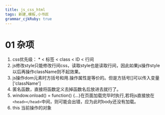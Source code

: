 ```yaml
---
title: js_css_html 
tags: 新建,模板,小书匠
grammar_cjkRuby: true
---
```

# 01 杂项
 1. css优先级： \* < 标签 < class < ID < 行间
 2. js修改style只能修改行间css，读取style也是读取行间，因此如果js操作style以后再操作className则不起效果。
 3. js操作dom元素时方括号和用.操作属性是等价的。但是方括号[]可以传入变量['className']
 4. 匿名函数，直接将函数定义去掉函数名后放进去就行了。
 5. window.onload() = function() {...}在页面加载完毕时执行,若将js直接放在```<head></head>```中间，则可能会出错，应为此时body还没有加载。
 6. this 当前操作的对象